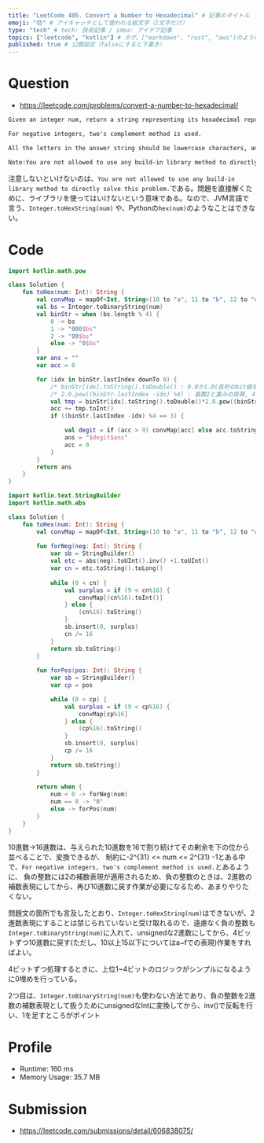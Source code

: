 ```yaml
---
title: "LeetCode 405. Convert a Number to Hexadecimal" # 記事のタイトル
emoji: "😞" # アイキャッチとして使われる絵文字（1文字だけ）
type: "tech" # tech: 技術記事 / idea: アイデア記事
topics: ["leetcode", "kotlin"] # タグ。["markdown", "rust", "aws"]のように指定する
published: true # 公開設定（falseにすると下書き）
---
```


# Question

- https://leetcode.com/problems/convert-a-number-to-hexadecimal/

~~~txt
Given an integer num, return a string representing its hexadecimal representation.

For negative integers, two's complement method is used.

All the letters in the answer string should be lowercase characters, and there should not be any leading zeros in the answer except for the zero itself.

Note:You are not allowed to use any build-in library method to directly solve this problem.
~~~

注意しないといけないのは、`You are not allowed to use any build-in library method to directly solve this problem.`である。問題を直接解くために、ライブラリを使ってはいけないという意味である。なので、JVM言語で言う、`Integer.toHexString(num)`
や、Pythonの`hex(num)`のようなことはできない。


# Code

~~~kotlin
import kotlin.math.pow

class Solution {
    fun toHex(num: Int): String {
        val convMap = mapOf<Int, String>(10 to "a", 11 to "b", 12 to "c", 13 to "d", 14 to "e", 15 to "f")
        val bs = Integer.toBinaryString(num) 
        val binStr = when (bs.length % 4) {
            0 -> bs
            1 -> "000$bs"
            2 -> "00$bs"
            else -> "0$bs"
        }
        var ans = ""
        var acc = 0

        for (idx in binStr.lastIndex downTo 0) {
            /* binStr[idx].toString().toDouble() : 0.0か1.0(各桁のbit値を計算のためにDoubleに変換) */
            /* 2.0.pow((binStr.lastIndex -idx) %4) : 基数2と重みの掛算, 4ビットずつ処理をするためlastIndexからの距離と4の剰余で重みが出せる */
            val tmp = binStr[idx].toString().toDouble()*2.0.pow((binStr.lastIndex -idx) %4)
            acc += tmp.toInt()
            if ((binStr.lastIndex -idx) %4 == 3) {

                val degit = if (acc > 9) convMap[acc] else acc.toString()
                ans = "$degit$ans"
                acc = 0
            }
        }
        return ans
    }
}
~~~

~~~kotlin
import kotlin.text.StringBuilder
import kotlin.math.abs

class Solution {
    fun toHex(num: Int): String {
        val convMap = mapOf<Int, String>(10 to "a", 11 to "b", 12 to "c", 13 to "d", 14 to "e", 15 to "f")
        
        fun forNeg(neg: Int): String {
            var sb = StringBuilder()
            val etc = abs(neg).toUInt().inv() +1.toUInt()
            var cn = etc.toString().toLong()
            
            while (0 < cn) {
                val surplus = if (9 < cn%16) {
                    convMap[(cn%16).toInt()]
                } else {
                    (cn%16).toString()
                }
                sb.insert(0, surplus)
                cn /= 16
            }
            return sb.toString()
        }
        
        fun forPos(pos: Int): String {
            var sb = StringBuilder()
            var cp = pos

            while (0 < cp) {
                val surplus = if (9 < cp%16) {
                    convMap[cp%16]
                } else {
                    (cp%16).toString()
                }
                sb.insert(0, surplus)
                cp /= 16
            }
            return sb.toString()
        }
        
        return when {
            num < 0 -> forNeg(num)
            num == 0 -> "0"
            else -> forPos(num)
        }
    }
}
~~~

10進数->16進数は、与えられた10進数を16で割り続けてその剰余を下の位から並べることで、変換できるが、
制約に-2^{31} <= num <= 2^{31} -1とある中で、`For negative integers, two's complement method is used.`とあるように、
負の整数には2の補数表現が適用されるため、負の整数のときは、2進数の補数表現にしてから、再び10進数に戻す作業が必要になるため、あまりやりたくない。

問題文の箇所でも言及したとおり、`Integer.toHexString(num)`はできないが、2進数表現にすることは禁じられていないと受け取れるので、遠慮なく負の整数も`Integer.toBinaryString(num)`に入れて、unsignedな2進数にしてから、4ビットずつ10進数に戻す(ただし、10以上15以下についてはa~fでの表現)作業をすればよい。

4ビットずつ処理するときに、上位1~4ビットのロジックがシンプルになるように0埋めを行っている。

2つ目は、`Integer.toBinaryString(num)`も使わない方法であり、負の整数を2進数の補数表現として扱うためにunsignedなIntに変換してから、inv()で反転を行い、1を足すところがポイント

# Profile
- Runtime: 160 ms
- Memory Usage: 35.7 MB

# Submission

- https://leetcode.com/submissions/detail/606838075/

